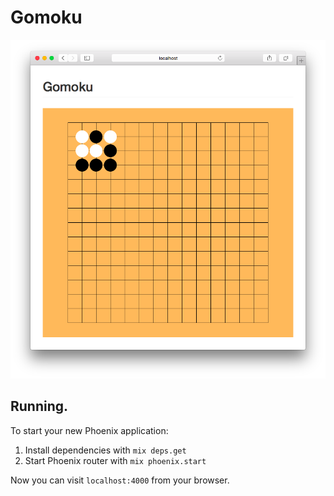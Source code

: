 # Gomoku

![screenshot](https://raw.githubusercontent.com/wojtekmach/gomoku/master/screenshot.png)

## Running.

To start your new Phoenix application:

1. Install dependencies with `mix deps.get`
2. Start Phoenix router with `mix phoenix.start`

Now you can visit `localhost:4000` from your browser.
